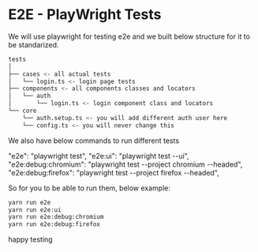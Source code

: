 # E2E - PlayWright Tests

We will use playwright for testing e2e and we built below structure for it to be standarized.

```bash
tests
│
├── cases <- all actual tests
│   └── login.ts <- login page tests
├── components <- all components classes and locators
│   └── auth
│       └── login.ts <- login component class and locators
└── core
    └── auth.setup.ts <- you will add different auth user here
    └── config.ts <- you will never change this
```

We also have below commands to run different tests

"e2e": "playwright test",
"e2e:ui": "playwright test --ui",
"e2e:debug:chromium": "playwright test --project chromium --headed",
"e2e:debug:firefox": "playwright test --project firefox --headed",

So for you to be able to run them, below example:

```sh
yarn run e2e
yarn run e2e:ui
yarn run e2e:debug:chromium
yarn run e2e:debug:firefox
```

happy testing
